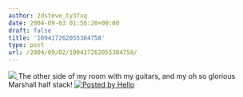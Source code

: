 ```yaml
---
author: 2dsteve_ty3fxq
date: 2004-09-03 01:50:20+00:00
draft: false
title: '109417262055384758'
type: post
url: /2004/09/02/109417262055384758/
---
```


[![](http://photos1.blogger.com/img/102/1596/200/DSC00437.jpg)
](http://photos1.blogger.com/img/102/1596/640/DSC00437.jpg)
The other side of my room with my guitars, and my oh so glorious Marshall half stack! [![Posted by Hello](http://photos1.blogger.com/pbh.gif)
](http://www.hello.com/)
